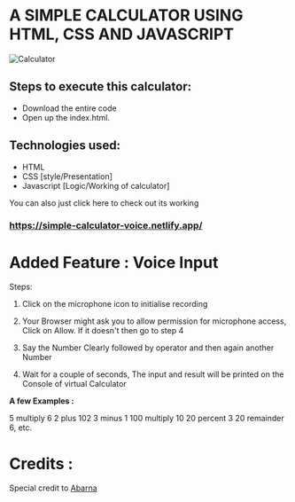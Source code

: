 # A SIMPLE CALCULATOR USING HTML, CSS AND JAVASCRIPT


![Calculator](https://user-images.githubusercontent.com/46344968/111139504-38912100-85a7-11eb-997f-0c8ba5cbd4b7.PNG)


## Steps to execute this calculator:

* Download the entire code
* Open up the index.html.

## Technologies used:

* HTML
* CSS [style/Presentation]
* Javascript [Logic/Working of calculator]

You can also just click here to check out its working

### https://simple-calculator-voice.netlify.app/

# Added Feature : Voice Input

Steps:

1. Click on the microphone icon to initialise recording

2. Your Browser might ask you to allow permission for microphone access, Click on Allow. If it doesn't then go to step 4

3. Say the Number Clearly followed by operator and then again another Number

4. Wait for a couple of seconds, The input and result will be printed on the Console of virtual Calculator


**A few Examples :**

5 multiply 6
2 plus 102
3 minus 1
100 multiply 10
20 percent 3
20 remainder 6, etc.

# Credits :

Special credit to [Abarna](https://github.com/abarna-codespot)

